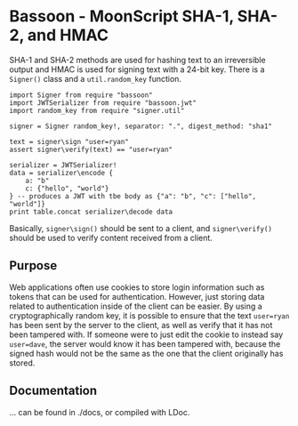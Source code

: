 # Bassoon - MoonScript SHA-1, SHA-2, and HMAC

SHA-1 and SHA-2 methods are used for hashing text to an irreversible output and
HMAC is used for signing text with a 24-bit key. There is a `Signer()` class
and a `util.random_key` function.

```moon
import Signer from require "bassoon"
import JWTSerializer from require "bassoon.jwt"
import random_key from require "signer.util"

signer = Signer random_key!, separator: ".", digest_method: "sha1"

text = signer\sign "user=ryan"
assert signer\verify(text) == "user=ryan"

serializer = JWTSerializer!
data = serializer\encode {
	a: "b"
	c: {"hello", "world"}
} -- produces a JWT with tbe body as {"a": "b", "c": ["hello", "world"]}
print table.concat serializer\decode data
```

Basically, `signer\sign()` should be sent to a client, and `signer\verify()`
should be used to verify content received from a client.

## Purpose

Web applications often use cookies to store login information such as tokens
that can be used for authentication. However, just storing data related to
authentication inside of the client can be easier. By using a cryptographically
random key, it is possible to ensure that the text `user=ryan` has been sent by
the server to the client, as well as verify that it has not been tampered with.
If someone were to just edit the cookie to instead say `user=dave`, the server
would know it has been tampered with, because the signed hash would not be
the same as the one that the client originally has stored.

## Documentation

... can be found in ./docs, or compiled with LDoc.
